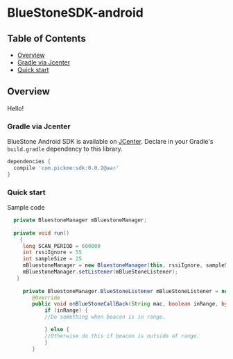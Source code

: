 # BlueStoneSDK-android

## Table of Contents

- [Overview](#overview)
- [Gradle via Jcenter](#gradle-via-jcenter)
- [Quick start](#quick-start)

## Overview
Hello!

### Gradle via Jcenter

BlueStone Android SDK is available on [JCenter](http://). Declare in your Gradle's `build.gradle` dependency to this library.

```gradle
dependencies {
  compile 'com.pickme:sdk:0.0.2@aar'
}
```

### Quick start

Sample code

```java
  private BluestoneManager mBluestoneManager;
  
  private void run()
    {
     long SCAN_PERIOD = 600000
     int rssiIgnore = 55
     int sampleSize = 25
     mBluestoneManager = new BluestoneManager(this, rssiIgnore, sampleSize, SCAN_PERIOD);
     mBluestoneManager.setListener(mBlueStoneListener);
   }
 
     private BluestoneManager.BlueStoneListener mBlueStoneListener = new BluestoneManager.BlueStoneListener() {
        @Override
        public void onBlueStoneCallBack(String mac, boolean inRange, byte[] scanRecord, int rssi) {
            if (inRange) {
            //Do something when beacon is in range.

            } else {
            //Otherwise do this if beacon is outside of range.
            }
        }
```
